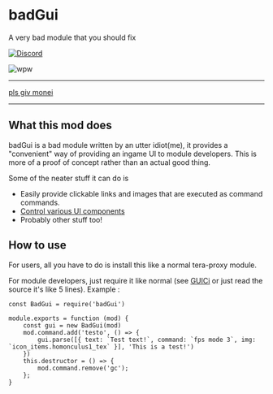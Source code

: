# badGui
A very bad module that you should fix

[![Discord](https://discordapp.com/api/guilds/385946679733518338/widget.png)](https://discord.gg/dzB7xZK)

![wpw](https://i.imgur.com/YnHP87W.png)
****
[pls giv monei](https://ko-fi.com/codeagon)
****
## What this mod does
badGui is a bad module written by an utter idiot(me), it provides a "convenient" way of providing an ingame UI to module developers. This is more of a proof of concept rather than an actual good thing.

Some of the neater stuff it can do is
- Easily provide clickable links and images that are executed as command commands.
- [Control various UI components ](https://github.com/codeagon/GUI-Controller)
- Probably other stuff too!

## How to use
For users, all you have to do is install this like a normal tera-proxy module.

For module developers, just require it like normal (see [GUICi](https://github.com/codeagon/GUI-Controller) or just read the source it's like 5 lines).
Example :
```
const BadGui = require('badGui')

module.exports = function (mod) {
    const gui = new BadGui(mod)
    mod.command.add('testo', () => {
        gui.parse([{ text: `Test text!`, command: `fps mode 3`, img: `icon_items.homonculus1_tex` }], 'This is a test!')
    })
    this.destructor = () => {
        mod.command.remove('gc');
    };
}
```
